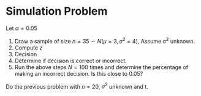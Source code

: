 Simulation Problem
=====================

Let $\alpha = 0.05$

1. Draw a sample of size $n = 35 \sim N(\mu = 3, \sigma^2 =  4)$, Assume  $\sigma^2$ unknown.
2. Compute  $z$
3. Decision
4. Determine if decision is correct or incorrect.
5. Run the above steps $N = 100$ times and determine the percentage of making an incorrect decision. Is this close to $0.05$?

Do the previous problem with $n = 20$, $\sigma^2$ unknown and t.
